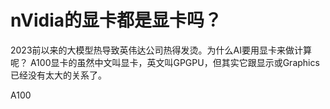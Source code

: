 
# nVidia的显卡都是显卡吗？

2023前以来的大模型热导致英伟达公司热得发烫。为什么AI要用显卡来做计算呢？
A100显卡的虽然中文叫显卡，英文叫GPGPU，但其实它跟显示或Graphics已经没有太大的关系了。

A100
